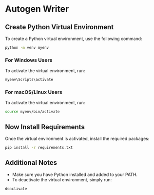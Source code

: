 
# Autogen Writer

## Create Python Virtual Environment

To create a Python virtual environment, use the following command:

```bash
python -m venv myenv
```

### For Windows Users
To activate the virtual environment, run:

```bash
myenv\Scripts\activate
```

### For macOS/Linux Users
To activate the virtual environment, run:

```bash
source myenv/bin/activate
```

## Now Install Requirements
Once the virtual environment is activated, install the required packages:

```bash
pip install -r requirements.txt
```

## Additional Notes
- Make sure you have Python installed and added to your PATH.
- To deactivate the virtual environment, simply run:

```bash
deactivate
```
```
